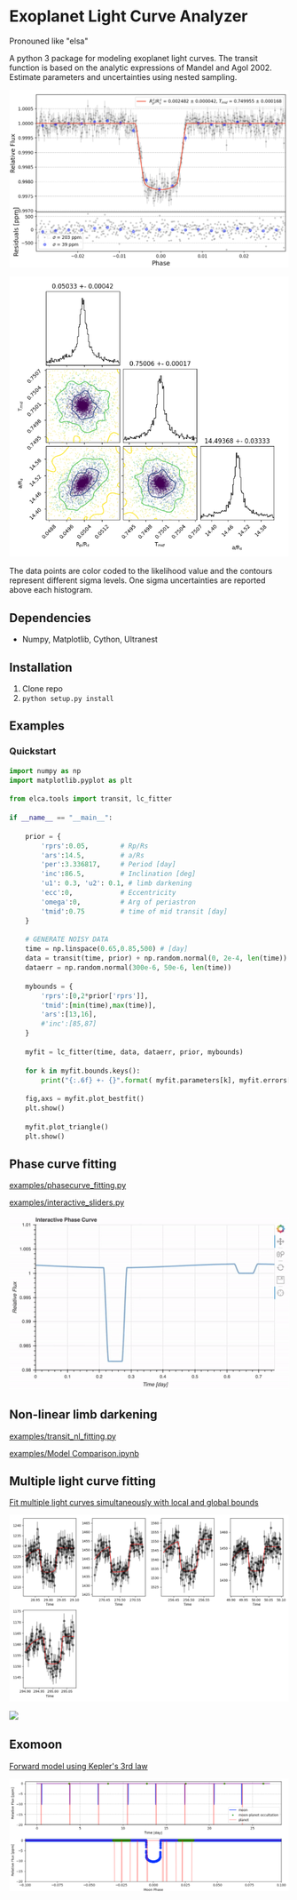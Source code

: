 # Exoplanet Light Curve Analyzer

Pronouned like "elsa"

A python 3 package for modeling exoplanet light curves. The transit function is based on the analytic expressions of Mandel and Agol 2002. Estimate parameters and uncertainties using nested sampling. 

![](figures/lightcurve.png)

![](figures/posterior_sample.png)

The data points are color coded to the likelihood value and the contours represent different sigma levels. One sigma uncertainties are reported above each histogram.

## Dependencies
- Numpy, Matplotlib, Cython, Ultranest

## Installation
1. Clone repo
2. `python setup.py install`

## Examples

### Quickstart
```python
import numpy as np
import matplotlib.pyplot as plt

from elca.tools import transit, lc_fitter

if __name__ == "__main__":

    prior = { 
        'rprs':0.05,        # Rp/Rs
        'ars':14.5,         # a/Rs
        'per':3.336817,     # Period [day]
        'inc':86.5,         # Inclination [deg]
        'u1': 0.3, 'u2': 0.1, # limb darkening
        'ecc':0,            # Eccentricity
        'omega':0,          # Arg of periastron
        'tmid':0.75         # time of mid transit [day]
    } 

    # GENERATE NOISY DATA
    time = np.linspace(0.65,0.85,500) # [day]
    data = transit(time, prior) + np.random.normal(0, 2e-4, len(time))
    dataerr = np.random.normal(300e-6, 50e-6, len(time))

    mybounds = {
        'rprs':[0,2*prior['rprs']],
        'tmid':[min(time),max(time)],
        'ars':[13,16], 
        #'inc':[85,87]
    }

    myfit = lc_fitter(time, data, dataerr, prior, mybounds)
    
    for k in myfit.bounds.keys():
        print("{:.6f} +- {}".format( myfit.parameters[k], myfit.errors[k]))

    fig,axs = myfit.plot_bestfit()
    plt.show()

    myfit.plot_triangle()
    plt.show()
```

## Phase curve fitting

[examples/phasecurve_fitting.py]()

[examples/interactive_sliders.py]()

![](figures/phasecurve.gif)

## Non-linear limb darkening

[examples/transit_nl_fitting.py]()

[examples/Model Comparison.ipynb]()

## Multiple light curve fitting

[Fit multiple light curves simultaneously with local and global bounds](examples/global_fitter.py)

![](figures/global_bestfit.png)

![](figures/global_posterior.png)

## Exomoon

[Forward model using Kepler's 3rd law](examples/exomoon.py)

![](figures/exomoon.png)